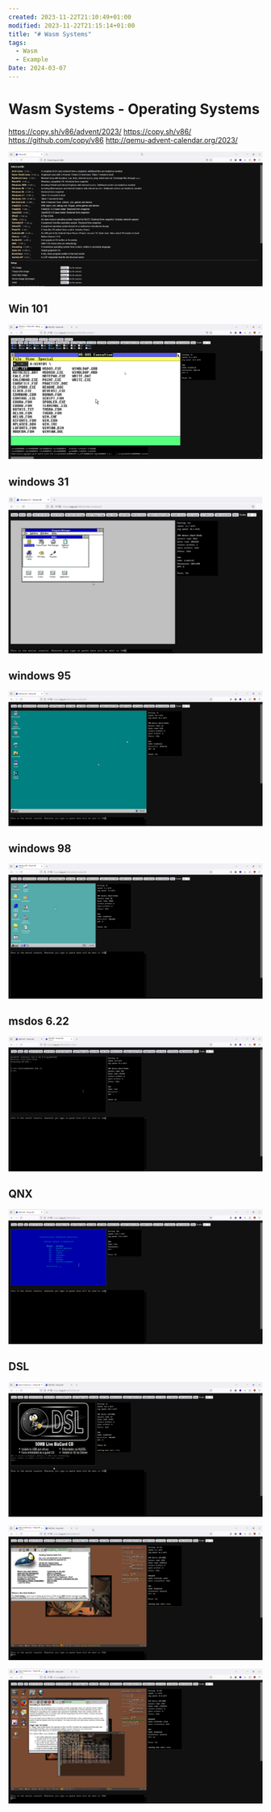 ```yaml
---
created: 2023-11-22T21:10:49+01:00
modified: 2023-11-22T21:15:14+01:00
title: "# Wasm Systems"
tags:
  - Wasm
  - Example
Date: 2024-03-07
---
```


# Wasm Systems - Operating Systems 

https://copy.sh/v86/advent/2023/
https://copy.sh/v86/
https://github.com/copy/v86
http://qemu-advent-calendar.org/2023/ 


![](../_asset/2023-11-22_Wasmv86Systems_image_1.png)


## Win 101

![](../_asset/2023-11-22_Wasmv86Systems_image_2.png)
## windows 31

![](../_asset/2023-11-22_Wasmv86Systems_image_3.png)

## windows 95 

![](../_asset/2023-11-22_Wasmv86Systems_image_4.png)

## windows 98 

![](../_asset/2023-11-22_Wasmv86Systems_image_5.png)

## msdos 6.22
![](../_asset/2023-11-22_Wasmv86Systems_image_6.png)

## QNX

![](../_asset/2023-11-22_Wasmv86Systems_image_7.png)

## DSL 

![](../_asset/2023-11-22_Wasmv86Systems_image_8.png)

![](../_asset/2023-11-22_Wasmv86Systems_image_9.png)

![](../_asset/2023-11-22_Wasmv86Systems_image_10.png)